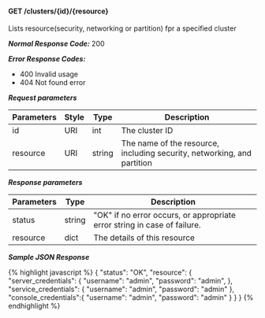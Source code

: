 <h4>GET /clusters/{id}/{resource}</h4>

Lists resource(security, networking or partition) fpr a specified cluster

***Normal Response Code:*** 200

***Error Response Codes:***
  * 400 Invalid usage
  * 404 Not found error

***Request parameters***

<table class="table table-bordered table-striped">
<thead><th>Parameters</th>
<th>Style</th>
<th>Type</th>
<th>Description</th>

</thead>

<tbody>

<tr>
<td>id</td>
<td>URI</td>
<td>int</td>
<td>The cluster ID</td>
</tr>


<tr>
<td>resource</td>
<td>URI</td>
<td>string</td>
<td>The name of the resource, including security, networking, and partition</td>
</tr>

</tbody>
</table>


***Response parameters***

<table class="table table-bordered table-striped">
<thead><th>Parameters</th>
<th>Type</th>
<th>Description</th>

</thead>

<tbody>

<tr>
<td>status</td>
<td>string </td>
<td>"OK" if no error occurs, or appropriate error string in case of failure.</td>
</tr>

<tr>
<td>resource</td>
<td>dict</td>
<td>The details of this resource</td>
</tr>
</tbody>
</table>



***Sample JSON Response***

{% highlight javascript %}
{
    "status": "OK",
    "resource": {
        "server_credentials": {
            "username": "admin",
            "password": "admin",
        },
        "service_credentials": {
            "username": "admin",
            "password": "admin"
        },
        "console_credentials":{
            "username": "admin",
            "password": "admin"
        }
    }
}
{% endhighlight  %}
